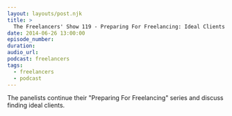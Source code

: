 ```yaml
---
layout: layouts/post.njk
title: >
  The Freelancers' Show 119 - Preparing For Freelancing: Ideal Clients
date: 2014-06-26 13:00:00
episode_number:
duration:
audio_url:
podcast: freelancers
tags:
  - freelancers
  - podcast
---
```


The panelists continue their "Preparing For Freelancing" series and discuss finding ideal clients.

